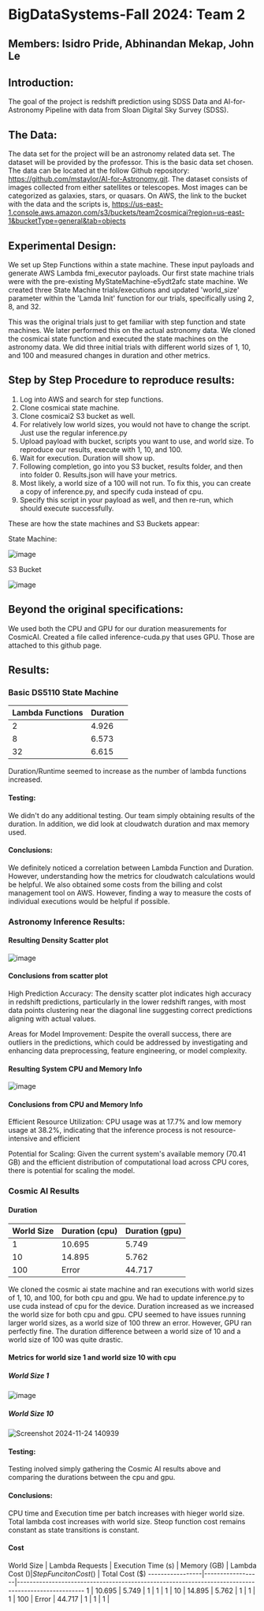 # BigDataSystems-Fall 2024: Team 2

## Members: Isidro Pride, Abhinandan Mekap, John Le

## Introduction:
The goal of the project is redshift prediction using SDSS Data and AI-for-Astronomy Pipeline with data from Sloan Digital Sky Survey (SDSS).

## The Data: 
The data set for the project will be an astronomy related data set. The dataset will be provided by the professor. This is the basic data set chosen. The data can be located at the follow Github repository: https://github.com/mstaylor/AI-for-Astronomy.git. The dataset consists of images collected from either satellites or telescopes. Most images can be categorized as galaxies, stars, or quasars. On AWS, the link to the bucket with the data and the scripts is, https://us-east-1.console.aws.amazon.com/s3/buckets/team2cosmicai?region=us-east-1&bucketType=general&tab=objects

## Experimental Design: 
We set up Step Functions within a state machine. These input payloads and generate AWS Lambda fmi_executor payloads. Our first state machine trials were with the pre-existing MyStateMachine-e5ydt2afc state machine.
We created three State Machine trials/executions​ and updated 'world_size' parameter within the 'Lamda Init' function for our trials, specifically using 2, 8, and 32​.

This was the original trials just to get familiar with step function and state machines. We later performed this on the actual astronomy data. We cloned the cosmicai state function and executed the state machines on the astronomy data. We did three initial trials with different world sizes of 1, 10, and 100 and measured changes in duration and other metrics.


## Step by Step Procedure to reproduce results:
1. Log into AWS and search for step functions.
2. Clone cosmicai state machine.
3. Clone cosmicai2 S3 bucket as well.
4. For relatively low world sizes, you would not have to change the script. Just use the regular inference.py
5. Upload payload with bucket, scripts you want to use, and world size. To reproduce our results, execute with 1, 10, and 100.
6. Wait for execution. Duration will show up.
7. Following completion, go into you S3 bucket, results folder, and then into folder 0. Results.json will have your metrics.
8. Most likely, a world size of a 100 will not run. To fix this, you can create a copy of inference.py, and specify cuda instead of cpu.
9. Specify this script in your payload as well, and then re-run, which should execute successfully.

These are how the state machines and S3 Buckets appear:

  State Machine:

  ![image](https://github.com/user-attachments/assets/82630cc5-cdf1-400b-955d-42712fc92472)


  S3 Bucket

  ![image](https://github.com/user-attachments/assets/063c55a3-1623-4062-81fc-6f29e286ee49)

## Beyond the original specifications:
We used both the CPU and GPU for our duration measurements for CosmicAI. Created a file called inference-cuda.py that uses GPU. Those are attached to this github page.

## Results:

### Basic DS5110 State Machine
Lambda Functions    |  Duration
--------------------|------------
2                   |  4.926
8                   |  6.573
32                  |  6.615

Duration/Runtime seemed to increase as the number of lambda functions increased.

#### Testing: 

We didn't do any additional testing. Our team simply obtaining results of the duration. In addition, we did look at cloudwatch duration and max memory used. 

#### Conclusions: 

We definitely noticed a correlation between Lambda Function and Duration. However, understanding how the metrics for cloudwatch calculations would be helpful. We also obtained some costs from the billing and colst management tool on AWS. However, finding a way to measure the costs of individual executions would be helpful if possible.


### Astronomy Inference Results:
#### Resulting Density Scatter plot
![image](https://github.com/user-attachments/assets/28e1d78a-1612-4123-ad34-24361e9c918d)

#### Conclusions from scatter plot
High Prediction Accuracy: The density scatter plot indicates high accuracy in redshift predictions, particularly in the lower redshift ranges, with most data points clustering near the diagonal line suggesting correct predictions aligning with actual values.​

Areas for Model Improvement: Despite the overall success, there are outliers in the predictions, which could be addressed by investigating and enhancing data preprocessing, feature engineering, or model complexity.​

#### Resulting System CPU and Memory Info
![image](https://github.com/user-attachments/assets/25424236-7079-44ff-9ad5-cbe9a81a9dfb)

#### Conclusions from CPU and Memory Info
Efficient Resource Utilization: CPU usage was at 17.7% and low memory usage at 38.2%, indicating that the inference process is not resource-intensive and efficient​

Potential for Scaling: Given the current system's available memory (70.41 GB) and the efficient distribution of computational load across CPU cores, there is potential for scaling the model.​


### Cosmic AI Results
#### Duration
World Size       |  Duration (cpu)  |  Duration (gpu)
-----------------|------------------|-----------------
1                |  10.695          |  5.749
10               |  14.895          |  5.762
100              |  Error           |  44.717

We cloned the cosmic ai state machine and ran executions with world sizes of 1, 10, and 100, for both cpu and gpu. We had to update inference.py to use cuda instead of cpu for the device. Duration increased as we increased the world size for both cpu and gpu. CPU seemed to have issues running larger world sizes, as a world size of 100 threw an error. However, GPU ran perfectly fine. The duration difference between a world size of 10 and a world size of 100 was quite drastic.

#### Metrics for world size 1 and world size 10 with cpu
##### World Size 1
![image](https://github.com/user-attachments/assets/016dfbc4-0486-4d9c-bcc9-ae8a86fd1f1f)
##### World Size 10
![Screenshot 2024-11-24 140939](https://github.com/user-attachments/assets/c22e8bf0-31c8-4f92-89b4-dafc40f2854a)


#### Testing: 

Testing inolved simply gathering the Cosmic AI results above and comparing the durations between the cpu and gpu.

#### Conclusions:

CPU time and Execution time per batch increases with hieger world size. Total lambda cost increases with world size. Steop function cost remains constant as state transitions is constant.

#### Cost 
World Size       |  Lambda Requests |  Execution Time (s) | Memory (GB) | Lambda Cost ($)  | Step Funciton Cost ($) | Total Cost ($) 
-----------------|------------------|---------------------------------------------------------------------------------------------------
1                |  10.695          |  5.749              |     1       |          1       |             1          |
10               |  14.895          |  5.762              |     1       |          1       |             1          |
100              |  Error           |  44.717             |     1       |          1       |             1          | 


